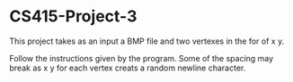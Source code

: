 # CS415-Project-3
This project takes as an input a BMP file and two vertexes in the for of x y.

Follow the instructions given by the program. Some of the spacing may break as x y for each vertex creats a random
newline character.